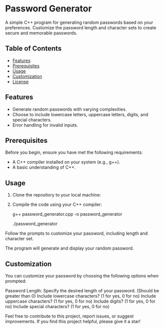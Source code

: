 # Password Generator

A simple C++ program for generating random passwords based on your preferences. Customize the password length and character sets to create secure and memorable passwords.

## Table of Contents
- [Features](#features)
- [Prerequisites](#prerequisites)
- [Usage](#usage)
- [Customization](#customization)
- [License](#license)

## Features

- Generate random passwords with varying complexities.
- Choose to include lowercase letters, uppercase letters, digits, and special characters.
- Error handling for invalid inputs.

## Prerequisites

Before you begin, ensure you have met the following requirements:

- A C++ compiler installed on your system (e.g., g++).
- A basic understanding of C++.

## Usage

1. Clone the repository to your local machine:
2. Compile the code using your C++ compiler:

   g++ password_generator.cpp -o password_generator

   ./password_generator

Follow the prompts to customize your password, including length and character set.

The program will generate and display your random password.

## Customization
You can customize your password by choosing the following options when prompted:

Password Length: Specify the desired length of your password. (Should be greater than 0)
Include lowercase characters? (1 for yes, 0 for no)
Include uppercase characters? (1 for yes, 0 for no)
Include digits? (1 for yes, 0 for no)
Include special characters? (1 for yes, 0 for no)

Feel free to contribute to this project, report issues, or suggest improvements. If you find this project helpful, please give it a star!
